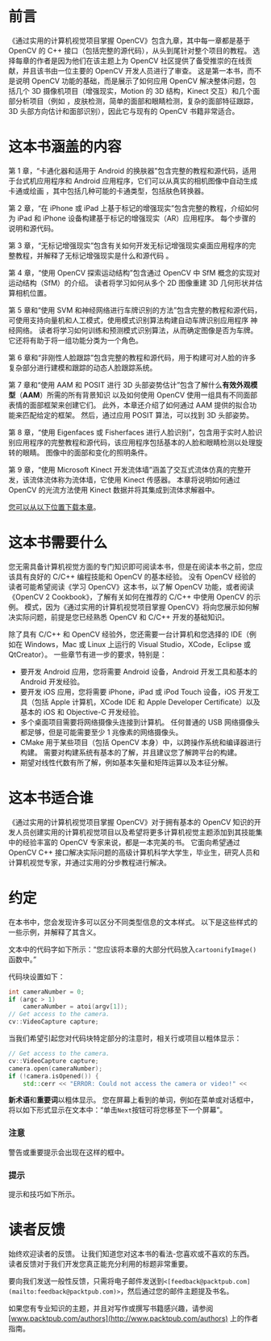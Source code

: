 # 前言

《通过实用的计算机视觉项目掌握 OpenCV》包含九章，其中每一章都是基于 OpenCV 的 C++ 接口（包括完整的源代码），从头到尾针对整个项目的教程。 选择每章的作者是因为他们在该主题上为 OpenCV 社区提供了备受推崇的在线贡献，并且该书由一位主要的 OpenCV 开发人员进行了审查。 这是第一本书，而不是说明 OpenCV 功能的基础，而是展示了如何应用 OpenCV 解决整体问题，包括几个 3D 摄像机项目（增强现实，Motion 的 3D 结构，Kinect 交互）和几个面部分析项目（例如 ，皮肤检测，简单的面部和眼睛检测，复杂的面部特征跟踪，3D 头部方向估计和面部识别），因此它与现有的 OpenCV 书籍非常适合。

# 这本书涵盖的内容

第 1 章，“卡通化器和适用于 Android 的换肤器”包含完整的教程和源代码，适用于台式机应用程序和 Android 应用程序，它们可以从真实的相机图像中自动生成卡通或绘画 ，其中包括几种可能的卡通类型，包括肤色转换器。

第 2 章，“在 iPhone 或 iPad 上基于标记的增强现实”包含完整的教程，介绍如何为 iPad 和 iPhone 设备构建基于标记的增强现实（AR）应用程序。 每个步骤的说明和源代码。

第 3 章，“无标记增强现实”包含有关如何开发无标记增强现实桌面应用程序的完整教程，并解释了无标记增强现实是什么和源代码 。

第 4 章，“使用 OpenCV 探索运动结构”包含通过 OpenCV 中 SfM 概念的实现对运动结构（SfM）的介绍。 读者将学习如何从多个 2D 图像重建 3D 几何形状并估算相机位置。

第 5 章和“使用 SVM 和神经网络进行车牌识别的方法”包含完整的教程和源代码，可使用支持向量机和人工模式，使用模式识别算法构建自动车牌识别应用程序 神经网络。 读者将学习如何训练和预测模式识别算法，从而确定图像是否为车牌。 它还将有助于将一组功能分类为一个角色。

第 6 章和“非刚性人脸跟踪”包含完整的教程和源代码，用于构建可对人脸的许多复杂部分进行建模和跟踪的动态人脸跟踪系统。

第 7 章和“使用 AAM 和 POSIT 进行 3D 头部姿势估计”包含了解什么**有效外观模型**（**AAM**）所需的所有背景知识 以及如何使用 OpenCV 使用一组具有不同面部表情的面部框架来创建它们。 此外，本章还介绍了如何通过 AAM 提供的拟合功能来匹配给定的框架。 然后，通过应用 POSIT 算法，可以找到 3D 头部姿势。

第 8 章，“使用 Eigenfaces 或 Fisherfaces 进行人脸识别”，包含用于实时人脸识别应用程序的完整教程和源代码，该应用程序包括基本的人脸和眼睛检测以处理旋转的眼睛。 图像中的面部和变化的照明条件。

第 9 章，“使用 Microsoft Kinect 开发流体墙”涵盖了交互式流体仿真的完整开发，该流体流体称为流体墙，它使用 Kinect 传感器。 本章将说明如何通过 OpenCV 的光流方法使用 Kinect 数据并将其集成到流体求解器中。

[您可以从以下位置下载本章](http://www.packtpub.com/sites/default/files/downloads/7829OS_Chapter9_Developing_Fluid_Wall_Using_the_Microsoft_Kinect.pdf)。

# 这本书需要什么

您无需具备计算机视觉方面的专门知识即可阅读本书，但是在阅读本书之前，您应该具有良好的 C/C++ 编程技能和 OpenCV 的基本经验。 没有 OpenCV 经验的读者可能希望阅读《学习 OpenCV》这本书，以了解 OpenCV 功能，或者阅读《OpenCV 2 Cookbook》，了解有关如何在推荐的 C/C++ 中使用 OpenCV 的示例。 模式，因为《通过实用的计算机视觉项目掌握 OpenCV》将向您展示如何解决实际问题，前提是您已经熟悉 OpenCV 和 C/C++ 开发的基础知识。

除了具有 C/C++ 和 OpenCV 经验外，您还需要一台计算机和您选择的 IDE（例如在 Windows，Mac 或 Linux 上运行的 Visual Studio，XCode，Eclipse 或 QtCreator）。 一些章节有进一步的要求，特别是：

*   要开发 Android 应用，您将需要 Android 设备，Android 开发工具和基本的 Android 开发经验。
*   要开发 iOS 应用，您将需要 iPhone，iPad 或 iPod Touch 设备，iOS 开发工具（包括 Apple 计算机，XCode IDE 和 Apple Developer Certificate）以及基本的 iOS 和 Objective-C 开发经验。
*   多个桌面项目需要将网络摄像头连接到计算机。 任何普通的 USB 网络摄像头都足够，但是可能需要至少 1 兆像素的网络摄像头。
*   CMake 用于某些项目（包括 OpenCV 本身）中，以跨操作系统和编译器进行构建。 需要对构建系统有基本的了解，并且建议您了解跨平台的构建。
*   期望对线性代数有所了解，例如基本矢量和矩阵运算以及本征分解。

# 这本书适合谁

《通过实用的计算机视觉项目掌握 OpenCV》对于拥有基本的 OpenCV 知识的开发人员创建实用的计算机视觉项目以及希望将更多计算机视觉主题添加到其技能集中的经验丰富的 OpenCV 专家来说，都是一本完美的书。 它面向希望通过 OpenCV C++ 接口解决实际问题的高级计算机科学大学生，毕业生，研究人员和计算机视觉专家，并通过实用的分步教程进行解决。

# 约定

在本书中，您会发现许多可以区分不同类型信息的文本样式。 以下是这些样式的一些示例，并解释了其含义。

文本中的代码字如下所示：“您应该将本章的大部分代码放入`cartoonifyImage()`函数中。”

代码块设置如下：

```cpp
int cameraNumber = 0;
if (argc > 1)
    cameraNumber = atoi(argv[1]);
// Get access to the camera.
cv::VideoCapture capture;
```

当我们希望引起您对代码块特定部分的注意时，相关行或项目以粗体显示：

```cpp
// Get access to the camera.
cv::VideoCapture capture;
camera.open(cameraNumber);
if (!camera.isOpened()) {
    std::cerr << "ERROR: Could not access the camera or video!" <<
```

**新术语**和**重要词**以粗体显示。 您在屏幕上看到的单词，例如在菜单或对话框中，将以如下形式显示在文本中：“单击`Next`按钮可将您移至下一个屏幕”。

### 注意

警告或重要提示会出现在这样的框中。

### 提示

提示和技巧如下所示。

# 读者反馈

始终欢迎读者的反馈。 让我们知道您对这本书的看法-您喜欢或不喜欢的东西。 读者反馈对于我们开发您真正能充分利用的标题非常重要。

要向我们发送一般性反馈，只需将电子邮件发送到`<[feedback@packtpub.com](mailto:feedback@packtpub.com)>`，然后通过您的邮件主题提及书名。

如果您有专业知识的主题，并且对写作或撰写书籍感兴趣，请参阅 [www.packtpub.com/authors](http://www.packtpub.com/authors) 上的作者指南。

